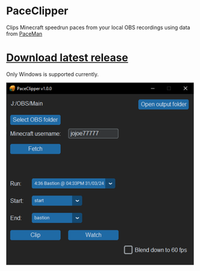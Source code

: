 # PaceClipper
Clips Minecraft speedrun paces from your local OBS recordings using data from [PaceMan](https://paceman.gg/)

# [Download latest release](https://github.com/jojoe77777/PaceClipper/releases)

Only Windows is supported currently.

![Screenshot of program](demo.png)